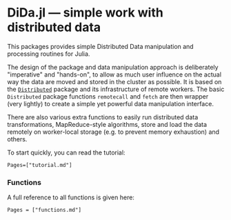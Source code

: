 
# DiDa.jl — simple work with distributed data

This packages provides simple Distributed Data manipulation and processing
routines for Julia.

The design of the package and data manipulation approach is deliberately
"imperative" and "hands-on", to allow as much user influence on the actual way
the data are moved and stored in the cluster as possible. It is based on the
[`Distributed`](https://docs.julialang.org/en/v1/stdlib/Distributed/) package
and its infrastructure of remote workers. The basic `Distributed` package
functions `remotecall` and `fetch` are then wrapper (very lightly) to create a
simple yet powerful data manipulation interface.

There are also various extra functions to easily run distributed data
transformations, MapReduce-style algorithms, store and load the data remotely
on worker-local storage (e.g. to prevent memory exhaustion) and others.

To start quickly, you can read the tutorial:

```@contents
Pages=["tutorial.md"]
```

### Functions

A full reference to all functions is given here:

```@contents
Pages = ["functions.md"]
```
